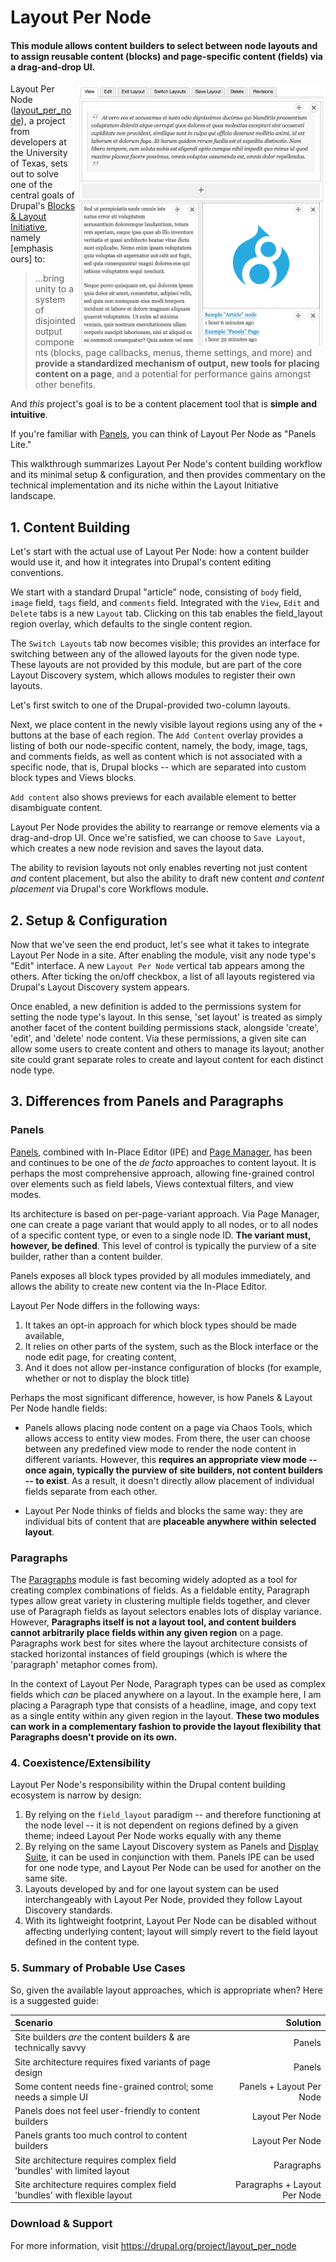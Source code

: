 # Layout Per Node
#### This module allows content builders to select between node layouts and to assign reusable content (blocks) and page-specific content (fields) via a drag-and-drop UI.

<img src="layout_per_node.png" alt="Screenshot of Layout Per Node interface" width="400" align="right" />

Layout Per Node ([layout_per_node](https://www.drupal.org/project/layout_per_node)), a project from developers at the University of Texas, sets out to solve one of the central goals of Drupal's [Blocks & Layout Initiative](https://groups.drupal.org/scotch), namely [emphasis ours] to:

> ...bring unity to a system of disjointed output components (blocks, page callbacks, menus, theme settings, and more) and **provide a standardized mechanism of output, new tools for placing content on a page**, and a potential for performance gains amongst other benefits.

And *this* project's goal is to be a content placement tool that is **simple and intuitive**.

If you're familiar with [Panels](https://www.drupal.org/project/panels), you can think of Layout Per Node as "Panels Lite."

This walkthrough summarizes Layout Per Node's content building workflow and its minimal setup & configuration, and then provides commentary on the technical implementation and its niche within the Layout Initiative landscape.

## 1. Content Building
Let's start with the actual use of Layout Per Node: how a content builder would use it, and how it integrates into Drupal's content editing conventions.

We start with a standard Drupal "article" node, consisting of `body` field, `image` field, `tags` field, and `comments` field. Integrated with the `View`, `Edit` and `Delete` tabs is a new `Layout` tab. Clicking on this tab enables the field_layout region overlay, which defaults to the single content region.

The `Switch Layouts` tab now becomes visible; this provides an interface for switching between any of the allowed layouts for the given node type. These layouts are not provided by this module, but are part of the core Layout Discovery system, which allows modules to register their own layouts.

Let's first switch to one of the Drupal-provided two-column layouts.

Next, we place content in the newly visible layout regions using any of the `+` buttons at the base of each region. The `Add Content` overlay provides a listing of both our node-specific content, namely, the body, image, tags, and comments fields, as well as content which is not associated with a specific node, that is, Drupal blocks -- which are separated into custom block types and Views blocks.

`Add content` also shows previews for each available element to better disambiguate content.

Layout Per Node provides the ability to rearrange or remove elements via a drag-and-drop UI. Once we're satisfied, we can choose to `Save Layout`, which creates a new node revision and saves the layout data.

The ability to revision layouts not only enables reverting not just content *and* content placement, but also the ability to draft new content *and content placement* via Drupal's core Workflows module.

## 2. Setup & Configuration
Now that we've seen the end product, let's see what it takes to integrate Layout Per Node in a site. After enabling the module, visit any node type's "Edit" interface. A new `Layout Per Node` vertical tab appears among the others. After ticking the on/off checkbox, a list of all layouts registered via Drupal's Layout Discovery system appears.

Once enabled, a new definition is added to the permissions system for setting the node type's layout. In this sense, 'set layout' is treated as simply another facet of the content building permissions stack, alongside 'create', 'edit', and 'delete' node content. Via these permissions, a given site can allow some users to create content and others to manage its layout; another site could grant separate roles to create and layout content for each distinct node type.

## 3. Differences from Panels and Paragraphs

### Panels
[Panels](https://www.drupal.org/project/panels), combined with In-Place Editor (IPE) and [Page Manager](https://www.drupal.org/project/page_manager), has been and continues to be one of the *de facto* approaches to content layout. It is perhaps the most comprehensive approach, allowing fine-grained control over elements such as field labels, Views contextual filters, and view modes.

Its architecture is based on per-page-variant approach. Via Page
Manager, one can create a page variant that would apply to all nodes, or to
all nodes of a specific content type, or even to a single node ID. **The variant
must, however, be defined**. This level of control is typically the purview of a
site builder, rather than a content builder.

Panels exposes all block types provided by all modules immediately, and allows
the ability to create new content via the In-Place Editor.

Layout Per Node differs in the following ways:
1. It takes an opt-in approach for which block types should be made available,
1. It relies on other parts of the system, such as the Block interface or the node
edit page, for creating content,
1. And it does not allow per-instance configuration of blocks (for example, whether or not to display the block title)

Perhaps the most significant difference, however, is how Panels & Layout Per Node handle fields:
- Panels allows placing node content on a page via Chaos Tools, which
allows access to entity view modes. From there, the user can choose between any
predefined view mode to render the node content in different variants. However,
this **requires an appropriate view mode -- once again, typically the purview of
site builders, not content builders -- to exist**. As a result, it doesn't
directly allow placement of individual fields separate from each other.

- Layout Per Node thinks of fields and blocks the same way: they are individual
bits of content that are **placeable anywhere within selected layout**.

### Paragraphs
The [Paragraphs](drupal.org/project/paragraphs) module is fast becoming widely adopted as a tool for creating
complex combinations of fields. As a fieldable entity, Paragraph types allow
great variety in clustering multiple fields together, and clever use of
Paragraph fields as layout selectors enables lots of display variance.
However, **Paragraphs itself is not a layout tool, and content builders cannot
arbitrarily place fields within any given region** on a page. Paragraphs work best
for sites where the layout architecture consists of stacked horizontal instances
of field groupings (which is where the 'paragraph' metaphor comes from).

In the context of Layout Per Node, Paragraph types can be used as complex fields
which *can* be placed anywhere on a layout. In the example here, I am placing a
Paragraph type that consists of a headline, image, and copy text as a single
entity within any given region in the layout. **These two modules
can work in a complementary fashion to provide the layout flexibility that
Paragraphs doesn't provide on its own.**

### 4. Coexistence/Extensibility
Layout Per Node's responsibility within the Drupal content building ecosystem is narrow by design:
1. By relying on the `field_layout` paradigm -- and therefore functioning at the node level -- it is not dependent on regions defined by a given theme; indeed Layout Per Node works equally with any theme
1. By relying on the same Layout Discovery system as Panels and [Display Suite](https://drupal.org/project/ds), it can be used in conjunction with them. Panels IPE can be used for one node type, and Layout Per Node can be used for another on the same site.
1. Layouts developed by and for one layout system can be used interchangeably with Layout Per Node, provided they follow Layout Discovery standards.
1. With its lightweight footprint, Layout Per Node can be disabled without affecting underlying content; layout will simply revert to the field layout
defined in the content type.

### 5. Summary of Probable Use Cases
So, given the available layout approaches, which is appropriate when? Here is
a suggested guide:

| Scenario     | Solution |
| :------- | ----: |
| Site builders *are* the content builders & are technically savvy | Panels |
| Site architecture requires fixed variants of page design    | Panels   |
| Some content needs fine-grained control; some needs a simple UI | Panels + Layout Per Node |
| Panels does not feel user-friendly to content builders     | Layout Per Node    |
| Panels grants too much control to content builders     | Layout Per Node    |
| Site architecture requires complex field 'bundles' with limited layout | Paragraphs    |
| Site architecture requires complex field 'bundles' with flexible layout | Paragraphs + Layout Per Node   |

### Download & Support
For more information, visit https://drupal.org/project/layout_per_node
